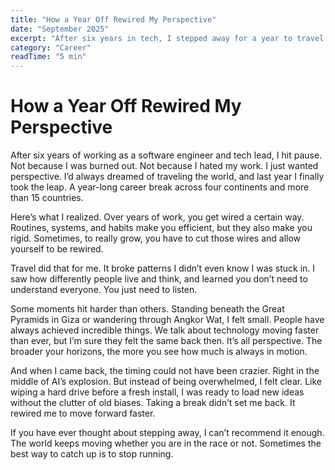 ```yaml
---
title: "How a Year Off Rewired My Perspective"
date: "September 2025"
excerpt: "After six years in tech, I stepped away for a year to travel across four continents. That break rewired how I think, reset my energy, and gave me fresh perspective on work and life."
category: "Career"
readTime: "5 min"
---
```


# How a Year Off Rewired My Perspective

After six years of working as a software engineer and tech lead, I hit pause. Not because I was burned out. Not because I hated my work. I just wanted perspective. I’d always dreamed of traveling the world, and last year I finally took the leap. A year-long career break across four continents and more than 15 countries.

Here’s what I realized. Over years of work, you get wired a certain way. Routines, systems, and habits make you efficient, but they also make you rigid. Sometimes, to really grow, you have to cut those wires and allow yourself to be rewired.

Travel did that for me. It broke patterns I didn’t even know I was stuck in. I saw how differently people live and think, and learned you don’t need to understand everyone. You just need to listen.

Some moments hit harder than others. Standing beneath the Great Pyramids in Giza or wandering through Angkor Wat, I felt small. People have always achieved incredible things. We talk about technology moving faster than ever, but I’m sure they felt the same back then. It’s all perspective. The broader your horizons, the more you see how much is always in motion.

And when I came back, the timing could not have been crazier. Right in the middle of AI’s explosion. But instead of being overwhelmed, I felt clear. Like wiping a hard drive before a fresh install, I was ready to load new ideas without the clutter of old biases. Taking a break didn’t set me back. It rewired me to move forward faster.

If you have ever thought about stepping away, I can’t recommend it enough. The world keeps moving whether you are in the race or not. Sometimes the best way to catch up is to stop running.
